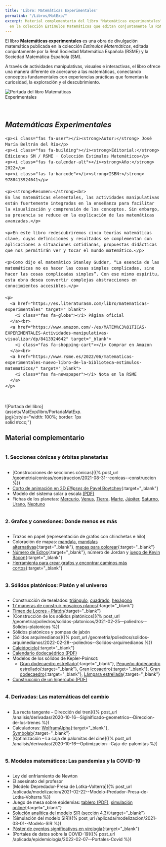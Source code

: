 ```yaml
---
title: 'Libro: Matemáticas Experimentales'
permalink: "/Libros/MatExp/"
excerpt: Material complementario del libro "Matemáticas experimentales" publicado
  en la colección Estímulos Matemáticos que editan conjuntamente la RSME y SM.
---
```


<style>
.book-container {
  display: flex;
  flex-wrap: wrap;
  gap: 2rem;
  align-items: flex-start;
  margin-bottom: 2rem;
}

.book-cover {
  max-width: 250px;
  flex: 1 1 250px;
}

.book-info {
  flex: 2 1 300px;
  font-size: 1rem;
}

.book-info i {
  color: #0077cc;
  margin-right: 0.5rem;
  width: 1.2em;
  text-align: center;
}

@media (max-width: 600px) {
  .book-container {
    flex-direction: column;
    align-items: center;
  }

  .book-info {
    text-align: justify;
  }
}
</style>

El libro **Matemáticas experimentales** es una obra de divulgación matemática publicada en la colección *Estímulos Matemáticos*, editada conjuntamente por la Real Sociedad Matemática Española (RSME) y la Sociedad Matemática Española (SM).

A través de actividades manipulativas, visuales e interactivas, el libro ofrece una manera diferente de acercarse a las matemáticas, conectando conceptos fundamentales con experiencias prácticas que fomentan la curiosidad, la exploración y el descubrimiento.


<link rel="stylesheet" href="https://cdnjs.cloudflare.com/ajax/libs/font-awesome/6.5.0/css/all.min.css" integrity="sha512-SOMEHASH" crossorigin="anonymous" referrerpolicy="no-referrer" />

<div class="book-container">
  <div class="book-cover">
    <img src="/assets/MatExp/portada-libro.jpg" alt="Portada del libro Matemáticas Experimentales" style="width:100%; height:auto;">
  </div>
  <div class="book-info">
    <h2><em>Matemáticas Experimentales</em></h2>

    <p><i class="fas fa-user"></i><strong>Autor:</strong> José María Beltrán del Río</p>
    <p><i class="fas fa-building"></i><strong>Editorial:</strong> Ediciones SM / RSME · Colección Estímulos Matemáticos</p>
    <p><i class="fas fa-calendar-alt"></i><strong>Año:</strong> 2022</p>
    <p><i class="fas fa-barcode"></i><strong>ISBN:</strong> 9788413924641</p>

    <p><strong>Resumen:</strong><br>
    En las matemáticas elementales, las actividades manipulativas están fuertemente integradas en la enseñanza para facilitar la visualización y comprensión de los conceptos. Sin embargo, su presencia se reduce en la explicación de las matemáticas avanzadas.</p>

    <p>En este libro redescubriremos cinco teorías matemáticas clave, cuyas definiciones y resultados se complementan con aplicaciones a situaciones cotidianas, propuestas didácticas que nos permitirán ver y tocar el mundo matemático.</p>

    <p>Como dijo el matemático Stanley Gudder, “La esencia de las matemáticas no es hacer las cosas simples complicadas, sino hacer las cosas complicadas simples”. Con ese mismo espíritu, esta obra desea convertir complejas abstracciones en conocimientos accesibles.</p>

    <p>
      <a href="https://es.literaturasm.com/libro/matematicas-experimentales" target="_blank">
        <i class="fas fa-globe"></i> Página oficial
      </a><br>
      <a href="https://www.amazon.com/-/es/MATEM%C3%81TICAS-EXPERIMENTALES-Actividades-manipulativas-visualizar/dp/8413924642" target="_blank">
        <i class="fas fa-shopping-cart"></i> Comprar en Amazon
      </a><br>
      <a href="https://www.rsme.es/2022/06/matematicas-experimentales-nuevo-libro-de-la-biblioteca-estimulos-matematicos/" target="_blank">
        <i class="fas fa-newspaper"></i> Nota en la RSME
      </a>
    </p>
  </div>
</div>

<div style="display: flex; flex-wrap: wrap; align-items: center; margin-bottom: 2em;">
  <div style="flex: 1 1 250px; max-width: 250px; margin-right: 2em;">
    ![Portada del libro](assets/MatExp/libro/PortadaMatExp.jpg){:style="width: 100%; border: 1px solid #ccc;"}
  </div>
  

---

## Material complementario

### 1. Secciones cónicas y órbitas planetarias

- [Construcciones de secciones cónicas]({% post_url /geometria/conicas/construccion/2021-08-31--conicas--construccion %})
- [Corto de animación en 3D *Ellipses* de Pavel Boytchev](https://www.youtube.com/watch?v=1v5Aqo6PaFw){:target="_blank"}
- Modelo del sistema solar a escala [(PDF)](/falbe/assets/MatExp/geometria/conicas/sistema-solar-a-escala/Modelo-a-escala-del-sistema-solar.pdf)
- Fichas de los planetas: [Mercurio](/falbe/assets/MatExp/geometria/conicas/sistema-solar-a-escala/Mercurio.pdf), [Venus](/falbe/assets/MatExp/geometria/conicas/sistema-solar-a-escala/Venus.pdf), [Tierra](/falbe/assets/MatExp/geometria/conicas/sistema-solar-a-escala/Tierra.pdf), [Marte](/falbe/assets/MatExp/geometria/conicas/sistema-solar-a-escala/Marte.pdf), [Júpiter](/falbe/assets/MatExp/geometria/conicas/sistema-solar-a-escala/Jupiter.pdf), [Saturno](/falbe/assets/MatExp/geometria/conicas/sistema-solar-a-escala/Saturno.pdf), [Urano](/falbe/assets/MatExp/geometria/conicas/sistema-solar-a-escala/Urano.pdf), [Neptuno](/falbe/assets/MatExp/geometria/conicas/sistema-solar-a-escala/Neptuno.pdf)

### 2. Grafos y conexiones: Donde menos es más

- Trazos en papel (representación de grafos con chinchetas e hilo)
- Coloración de mapas: [mandala](/falbe/assets/MatExp/discreta/grafos/cuatro-colores/Mandala.pdf), [mandalas alternativas](http://www.supercoloring.com/es/dibujos-para-colorear/artes-y-cultura/mandala){:target="_blank"}, [mapas para colorear](http://www.supercoloring.com/es/dibujos-para-colorear/paises-y-culturas/mapas){:target="_blank"}
- [Número de Edros](https://mathscinet.ams.org/mathscinet/freeTools.html?version=2){:target="_blank"}, número de Jordan y [juego de Kevin Bacon](https://oracleofbacon.org/){:target="_blank"}
- [Herramienta para crear grafos y encontrar caminos más cortos](https://graphonline.ru/es/){:target="_blank"}

### 3. Sólidos platónicos: Platón y el universo

- Construcción de teselados: [triángulo](/falbe/assets/MatExp/geometria/teselados/construccion/Teselado-3-lados.pdf), [cuadrado](/falbe/assets/MatExp/geometria/teselados/construccion/Teselado-4-lados.pdf), [hexágono](/falbe/assets/MatExp/geometria/teselados/construccion/Teselado-6-lados.pdf)
- [17 maneras de construir mosaicos planos](https://www.imaginary.org/sites/default/files/rsme-imaginary_morenaments_rollup_es.pdf){:target="_blank"}
- [Timeo de Locres - Platón](https://www.filosofia.org/cla/pla/azc11121.htm){:target="_blank"}
- [Construcción de los sólidos platónicos]({% post_url /geometria/poliedros/solidos-platonicos/2021-02-25--poliedros--Solidos-platonicos %})
- Sólidos platónicos y pompas de jabón
- [Sólidos arquimedianos]({% post_url /geometria/poliedros/solidos-arquimedianos/2022-02-28--poliedros--Solidos-arquimedianos %})
- [Caleidociclo](https://www.polyhedra.net/es/model.php?name-en=hexagonal-kaleidocycle){:target="_blank"}
- [Calendario dodecaédrico (PDF)](/falbe/assets/MatExp/geometria/poliedros/calendario-dodecaedro/Calendario-Dodecaedrico.pdf)
- Modelos de los sólidos de Kepler-Poinsot:  
  - [Gran dodecaedro estrellado](https://www.polyhedra.net/es/model.php?name-en=great-stellated-dodecahedron){:target="_blank"}, [Pequeño dodecaedro estrellado](https://www.polyhedra.net/es/model.php?name-en=small-stellated-dodecahedron){:target="_blank"}, [Gran icosaedro](https://www.polyhedra.net/es/model.php?name-en=great-icosahedron){:target="_blank"}, [Gran dodecaedro](https://www.polyhedra.net/es/model.php?name-en=great-dodecahedron){:target="_blank"}, [Lámpara estrellada](https://www.polyhedra.net/es/model.php?name-en=small-stellated-dodecahedron-lampshade){:target="_blank"}
- [Construcción de un hipercubo (PDF)](/falbe/assets/MatExp/geometria/politopos/hipercubo/hipercubo.pdf)

### 4. Derivadas: Las matemáticas del cambio

- [La recta tangente – Dirección del tren]({% post_url /analisis/derivadas/2020-10-16--Siginificado-geometrico--Direccion-de-los-trenes %})
- Calculadoras: [WolframAlpha](https://www.wolframalpha.com/calculators/derivative-calculator/){:target="_blank"}, [Symbolab](https://es.symbolab.com/solver/derivative-calculator){:target="_blank"}
- [Optimización – La caja de palomitas del cine]({% post_url /analisis/derivadas/2020-10-16--Optimizacion--Caja-de-palomitas %})

### 5. Modelos matemáticos: Las pandemias y la COVID-19

- Ley del enfriamiento de Newton
- El asesinato del profesor
- [Modelo Depredador-Presa de Lotka-Volterra]({% post_url /aplicada/modelizacion/2021-02-22--Modelo-Predador-Presa-de-Lotka-Volterra %})
- Juego de mesa sobre epidemias: [tablero (PDF)](/falbe/assets/MatExp/aplicada/modelizacion/juego-epidemias/El-juego-de-las-epidemias--tablero-6x6.pdf), [simulación online](https://www.nctm.org/tools/pandemic2020/index.html){:target="_blank"}
- [Solución analítica del modelo SIR (sección 4.3)](https://repositorio.unican.es/xmlui/bitstream/handle/10902/7125/Andrea%20Garcia%20Pi%C3%B1era.pdf){:target="_blank"}
- [Simulación del modelo SIR]({% post_url /aplicada/modelizacion/2021-03-01--Modelo-SIR %})
- [Póster de eventos significativos en virología](https://www.rndsystems.com/resources/posters/significant-events-history-virology){:target="_blank"}
- [Portales de datos sobre la COVID-19]({% post_url /aplicada/epidemiologia/2022-02-07--Portales-Covid %})


